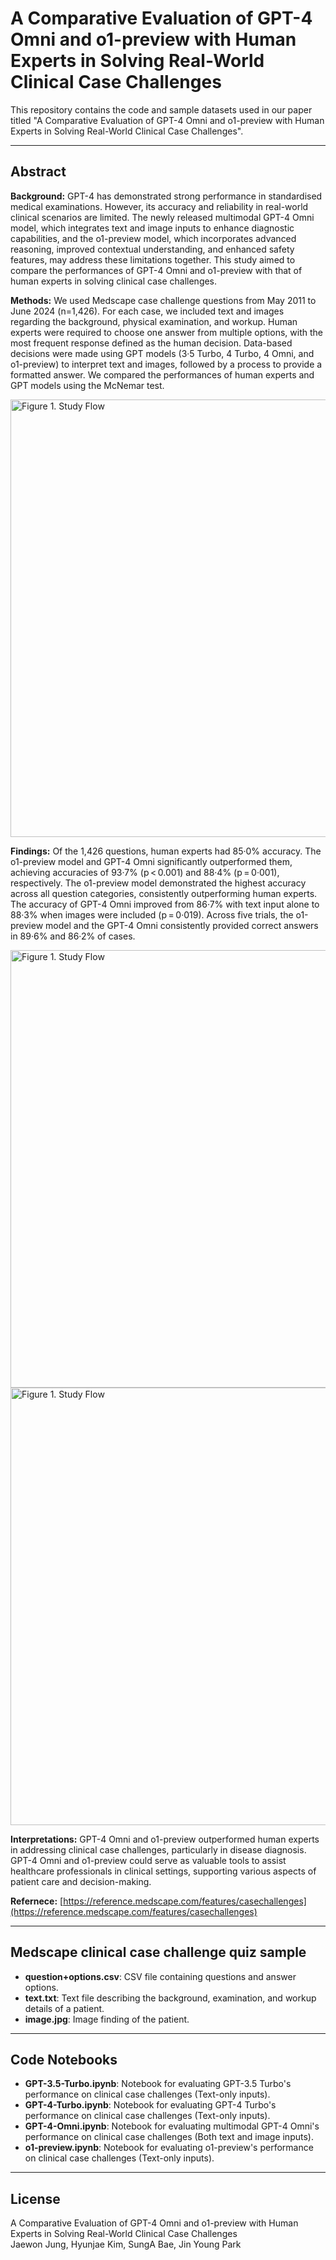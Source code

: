 
# A Comparative Evaluation of GPT-4 Omni and o1-preview with Human Experts in Solving Real-World Clinical Case Challenges

This repository contains the code and sample datasets used in our paper titled "A Comparative Evaluation of GPT-4 Omni and o1-preview with Human Experts in Solving Real-World Clinical Case Challenges".

---

## Abstract

**Background:** GPT-4 has demonstrated strong performance in standardised medical examinations. However, its accuracy and reliability in real-world clinical scenarios are limited. The newly released multimodal GPT-4 Omni model, which integrates text and image inputs to enhance diagnostic capabilities, and the o1-preview model, which incorporates advanced reasoning, improved contextual understanding, and enhanced safety features, may address these limitations together. This study aimed to compare the performances of GPT-4 Omni and o1-preview with that of human experts in solving clinical case challenges.

**Methods:** We used Medscape case challenge questions from May 2011 to June 2024 (n=1,426). For each case, we included text and images regarding the background, physical examination, and workup. Human experts were required to choose one answer from multiple options, with the most frequent response defined as the human decision. Data-based decisions were made using GPT models (3·5 Turbo, 4 Turbo, 4 Omni, and o1-preview) to interpret text and images, followed by a process to provide a formatted answer. We compared the performances of human experts and GPT models using the McNemar test.

[<img src="https://github.com/user-attachments/assets/703cb0f4-4b93-432b-a90c-8b42e1cc14f0" alt="Figure 1. Study Flow" width="700">](https://github.com/user-attachments/assets/703cb0f4-4b93-432b-a90c-8b42e1cc14f0)

**Findings:** Of the 1,426 questions, human experts had 85·0% accuracy. The o1-preview model and GPT-4 Omni significantly outperformed them, achieving accuracies of 93·7% (p < 0.001) and 88·4% (p = 0·001), respectively. The o1-preview model demonstrated the highest accuracy across all question categories, consistently outperforming human experts. The accuracy of GPT-4 Omni improved from 86·7% with text input alone to 88·3% when images were included (p = 0·019). Across five trials, the o1-preview model and the GPT-4 Omni consistently provided correct answers in 89·6% and 86·2% of cases.

[<img src="https://github.com/user-attachments/assets/d73fe7f3-4b00-4849-b11e-6696c9bb4ddc" alt="Figure 1. Study Flow" width="700">](https://github.com/user-attachments/assets/d73fe7f3-4b00-4849-b11e-6696c9bb4ddc)
[<img src="https://github.com/user-attachments/assets/e9087757-a919-46ae-b949-2723f0eb9f8f" alt="Figure 1. Study Flow" width="700">](https://github.com/user-attachments/assets/e9087757-a919-46ae-b949-2723f0eb9f8f)

**Interpretations:** GPT-4 Omni and o1-preview outperformed human experts in addressing clinical case challenges, particularly in disease diagnosis. GPT-4 Omni and o1-preview could serve as valuable tools to assist healthcare professionals in clinical settings, supporting various aspects of patient care and decision-making.

**Refernece:** [https://reference.medscape.com/features/casechallenges](https://reference.medscape.com/features/casechallenges)

---

## Medscape clinical case challenge quiz sample

- **question+options.csv**: CSV file containing questions and answer options.
- **text.txt**: Text file describing the background, examination, and workup details of a patient.
- **image.jpg**: Image finding of the patient.

---

## Code Notebooks

- **GPT-3.5-Turbo.ipynb**: Notebook for evaluating GPT-3.5 Turbo's performance on clinical case challenges (Text-only inputs).
- **GPT-4-Turbo.ipynb**: Notebook for evaluating GPT-4 Turbo's performance on clinical case challenges (Text-only inputs).
- **GPT-4-Omni.ipynb**: Notebook for evaluating multimodal GPT-4 Omni's performance on clinical case challenges (Both text and image inputs).
- **o1-preview.ipynb**: Notebook for evaluating o1-preview's performance on clinical case challenges (Text-only inputs).

---

## License
A Comparative Evaluation of GPT-4 Omni and o1-preview with Human Experts in Solving Real-World Clinical Case Challenges  
Jaewon Jung, Hyunjae Kim, SungA Bae, Jin Young Park
